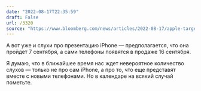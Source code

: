 ```yaml
---
date: "2022-08-17T22:35:59"
draft: False
url: /3320
source: "https://www.bloomberg.com/news/articles/2022-08-17/apple-targets-sept-7-for-iphone-14-launch-in-flurry-of-devices"
---
```


А вот уже и слухи про презентацию iPhone — предполагается, что она пройдет 7 сентября, а сами телефоны появятся в продаже 16 сентября.

Я думаю, что в ближайшее время нас ждет невероятное количество слухов — только не про сам iPhone, а про то, что еще представят вместе с новыми телефонами. Но в календаре на всякий случай пометьте.
